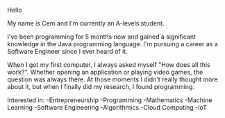 Hello

My name is Cem and I'm currently an A-levels student.

I've been programming for 5 months now and gained a significant knowledge in the Java programming language.
I'm pursuing a career as a Software Engineer since I ever heard of it.

When I got my first computer, I always asked myself "How does all this work?".
Whether opening an application or playing video games, the question was always there.
At those moments I didn't really thought more about it, but when I finally did my research,
I found programming.

Interested in:
-Entrepreneurship
-Programming
-Mathematics
-Machine Learning
-Software Engineering
-Algorithmics
-Cloud Computing
-IoT







